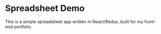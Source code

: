 # Spreadsheet Demo

This is a simple spreadsheet app written in React/Redux, built for my front-end portfolio.